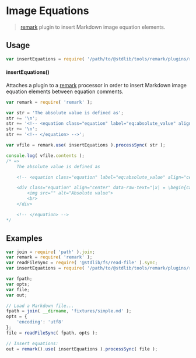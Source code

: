 # Image Equations

> [remark][remark] plugin to insert Markdown image equation elements.

<section class="usage">

## Usage

```javascript
var insertEquations = require( '/path/to/@stdlib/tools/remark/plugins/remark-img-equations' );
```

#### insertEquations()

Attaches a plugin to a [remark][remark] processor in order to insert Markdown image equation elements between equation comments.

<!-- eslint-disable no-useless-escape -->

```javascript
var remark = require( 'remark' );

var str = 'The absolute value is defined as';
str += '\n';
str += '<!-- <equation class="equation" label="eq:absolute_value" align="center" raw="|x| = \begin{cases} x & \textrm{if}\ x \geq 0 \\ -x & \textrm{if}\ x < 0\end{cases}" alt="Absolute value"> -->\n';
str += '\n';
str += '<!-- </equation> -->';

var vfile = remark.use( insertEquations ).processSync( str );

console.log( vfile.contents );
/* => 
    The absolute value is defined as

    <!-- <equation class="equation" label="eq:absolute_value" align="center" raw="|x| = \begin{cases} x & \textrm{if}\ x \geq 0 \\ -x & \textrm{if}\ x < 0\end{cases}" alt="Absolute value"> -->

    <div class="equation" align="center" data-raw-text="|x| = \begin{cases} x & \textrm{if}\ x \geq 0 \\ -x & \textrm{if}\ x < 0\end{cases}" data-equation="eq:absolute_value">
        <img src="" alt="Absolute value">
        <br>
    </div>

    <!-- </equation> -->
*/
```

</section>

<!-- /.usage -->

<section class="examples">

## Examples

```javascript
var join = require( 'path' ).join;
var remark = require( 'remark' );
var readFileSync = require( '@stdlib/fs/read-file' ).sync;
var insertEquations = require( '/path/to/@stdlib/tools/remark/plugins/remark-img-equations' );

var fpath;
var opts;
var file;
var out;

// Load a Markdown file...
fpath = join( __dirname, 'fixtures/simple.md' );
opts = {
    'encoding': 'utf8'
};
file = readFileSync( fpath, opts );

// Insert equations:
out = remark().use( insertEquations ).processSync( file );
```

</section>

<!-- /.examples -->

<section class="links">

[remark]: https://github.com/wooorm/remark

</section>

<!-- /.links -->
